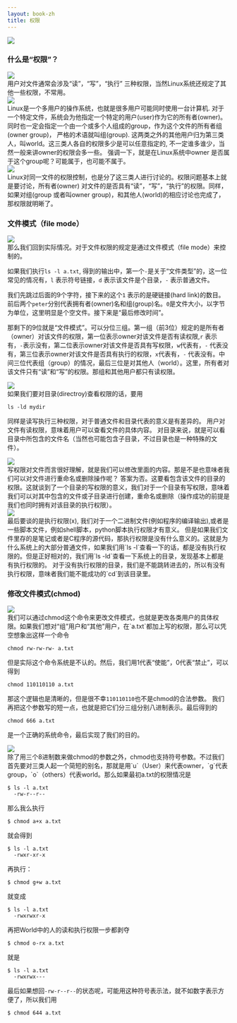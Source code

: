```yaml
---
layout: book-zh
title: 权限
---
```

<a href="http://www.youku.com"><img src="http://happypeter.github.com/LGCB-assets/misc/youku.png" /></a>
### 什么是“权限”？
<div class="slide">
  <img src="/LGCB-assets/bash/perm_1.png" />
</div>
用户对文件通常会涉及“读”，“写”，“执行”
三种权限，当然Linux系统还规定了其他一些权限，不常用。
<div class="slide">
  <img src="/LGCB-assets/bash/perm_2.png" />
</div>
Linux是一个多用户的操作系统，也就是很多用户可能同时使用一台计算机.
对于一个特定文件，系统会为他指定一个特定的用户(user)作为它的所有者(owner)。  同时也一定会指定一个由一个或多个人组成的group，作为这个文件的所有者组(owner group)， 严格的术语就叫组(group). 这两类之外的其他用户归为第三类人，叫world。这三类人各自的权限多少是可以任意指定的, 不一定谁多谁少，当然一般来讲owner的权限会多一些。
强调一下，就是在Linux系统中owner
是否属于这个group呢？可能属于，也可能不属于。
<div class="slide">
  <img src="/LGCB-assets/bash/perm_3.png" />
</div>
Linux对同一文件的权限控制，也是分了这三类人进行讨论的。权限问题基本上就是要讨论，所有者(owner) 对文件的是否具有“读”，“写”，“执行”的权限。同样，如果对组(group 或者叫owner group)，和其他人(world)的相应讨论也完成了，那权限就明晰了。

### 文件模式（file mode）
<div class="slide">
  <img src="/LGCB-assets/bash/perm_4.png" />
</div>
那么我们回到实际情况。对于文件权限的规定是通过文件模式（file mode）来控制的。

如果我们执行`ls -l a.txt`,
得到的输出中，第一个`-`是关于“文件类型”的，这一位常见的情况有，`l` 表示符号链接，`d` 表示该文件是个目录，`-` 表示普通文件。

我们先跳过后面的9个字符，接下来的这个`1` 表示的是硬链接(hard link)的数目。前后两个`peter`分别代表拥有者(owner)名和组(group)名。`0`是文件大小，以字节为单位，这里明显是个空文件。接下来是“最后修改时间”。

那剩下的9位就是“文件模式”。可以分位三组。第一组（前3位）规定的是所有者（owner）对该文件的权限，第一位表示owner对该文件是否有读权限,`r`
表示有，`-`表示没有，第二位表示owner对该文件是否具有写权限，`w`代表有，`-`
代表没有，第三位表示owner对该文件是否具有执行的权限，`x`代表有，`-`
代表没有。中间三位代表组（group）的情况，最后三位是对其他人（world）。这里，所有者对该文件只有“读”和“写”的权限。那组和其他用户都只有读权限。


<div class="slide">
  <img src="/LGCB-assets/bash/perm_5.png" />
</div>
如果我们要对目录(directroy)查看权限的话，要用

    ls -ld mydir

同样是读写执行三种权限，对于普通文件和目录代表的意义是有差异的。
用户对文件有读权限，意味着用户可以查看文件的具体内容。
对目录来说，就是可以看目录中所包含的文件名（当然也可能包含子目录，不过目录也是一种特殊的文件）。
<div class="slide">
  <img src="/LGCB-assets/bash/perm_6.png" />
</div>
写权限对文件而言很好理解，就是我们可以修改里面的内容。那是不是也意味者我们可以对文件进行重命名或删除操作呢？
答案为否。这要看包含该文件的目录的权限。这就谈到了一个目录的写权限的意义，我们对于一个目录有写权限，意味着我们可以对其中包含的文件或子目录进行创建，重命名或删除（操作成功的前提是我们也同时拥有对该目录的执行权限）。
<div class="slide">
  <img src="/LGCB-assets/bash/perm_7.png" />
</div>
最后要谈的是执行权限(x),
我们对于一个二进制文件(例如程序的编译输出),或者是一些脚本文件，例如shell脚本，python脚本执行权限才有意义。
但是如果我们文件里存的是笔记或者是C程序的源代码，那执行权限是没有什么意义的。这就是为什么系统上的大部分普通文件，如果我们用`ls
-l`查看一下的话，都是没有执行权限的。但是正好相对的，我们用`ls
-ld`查看一下系统上的目录，发现基本上都是有执行权限的。
对于没有执行权限的目录，我们是不能跳转进去的，所以有没有执行权限，意味者我们能不能成功的`cd`到该目录里。

### 修改文件模式(chmod)
<div class="slide">
  <img src="/LGCB-assets/bash/perm_8.png" />
</div>
我们可以通过chmod这个命令来更改文件模式，也就是更改各类用户的具体权限。如果我们想对“组”用户和“其他”用户，在`a.txt`都加上写的权限，那么可以凭空想象出这样一个命令

    chmod rw-rw-rw- a.txt

但是实际这个命令系统是不认的。然后，我们用1代表“使能”，0代表“禁止”，可以得到

    chmod 110110110 a.txt

那这个逻辑也是清晰的，但是很不幸`110110110`也不是chmod的合法参数。
我们再把这个参数写的短一点，也就是把它们分三组分别八进制表示。最后得到的

    chmod 666 a.txt 

是一个正确的系统命令，最后实现了我们的目的。
<div class="slide">
  <img src="/LGCB-assets/bash/perm_9.png" />
</div>
除了用三个8进制数来做chmod的参数之外，chmod也支持符号参数。不过我们首先要对三类人起一个简短的别名，那就是用`u`（User）来代表owner，`g`代表group，`o`（others）代表world。那么如果最初a.txt的权限情况是

    $ ls -l a.txt
      -rw-r--r--

那么我么执行

    $ chmod a+x a.txt

就会得到

    $ ls -l a.txt
      -rwxr-xr-x

再执行：

    $ chmod g+w a.txt

就变成

    $ ls -l a.txt
      -rwxrwxr-x    

再把World中的人的读和执行权限一步都剥夺

    $ chmod o-rx a.txt

就是

    $ ls -l a.txt
      -rwxrwx---

最后如果想回`-rw-r--r--`的状态呢，可能用这种符号表示法，就不如数字表示方便了，所以我们用

    $ chmod 644 a.txt
